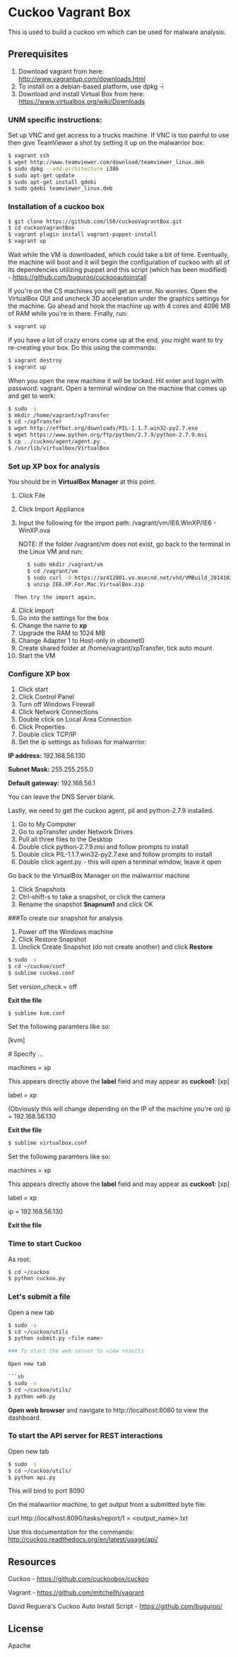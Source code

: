 # Cuckoo Vagrant Box
This is used to build a cuckoo vm which can be used for malware analysis.

## Prerequisites
1. Download vagrant from here: http://www.vagrantup.com/downloads.html
2. To install on a debian-based platform, use dpkg -i
3. Download and install Virtual Box from here: https://www.virtualbox.org/wiki/Downloads

### UNM specific instructions:
Set up VNC and get access to a trucks machine. If VNC is too painful to use then give TeamViewer a shot by setting it up on the malwarrior box:
```sh
$ vagrant ssh
$ wget http://www.teamviewer.com/download/teamviewer_linux.deb
$ sudo dpkg --add-architecture i386
$ sudo apt-get update
$ sudo apt-get install gdebi
$ sudo gdebi teamviewer_linux.deb
```

### Installation of a cuckoo box
```sh
$ git clone https://github.com/l50/cuckooVagrantBox.git
$ cd cuckooVagrantBox
$ vagrant plugin install vagrant-puppet-install
$ vagrant up
```
Wait while the VM is downloaded, which could take a bit of time. Eventually, the machine will boot and it will begin the configuration of cuckoo with all of its dependencies utilizing puppet and this script (which has been modified) - https://github.com/buguroo/cuckooautoinstall

If you're on the CS machines you will get an error. No worries.
Open the VirtualBox GUI and uncheck 3D acceleration under the graphics settings for the machine. Go ahead and hook the machine up with 4 cores and 4096 MB of RAM while you're in there. Finally, run:
```sh
$ vagrant up
```

If you have a lot of crazy errors come up at the end, you might want to try re-creating your box. Do this using the commands:
```sh
$ vagrant destroy
$ vagrant up
```
When you open the new machine it will be locked. Hit enter and login with password: vagrant.
Open a terminal window on the machine that comes up and get to work:

```sh
$ sudo -s
$ mkdir /home/vagrant/xpTransfer
$ cd ~/xpTransfer
$ wget http://effbot.org/downloads/PIL-1.1.7.win32-py2.7.exe
$ wget https://www.python.org/ftp/python/2.7.9/python-2.7.9.msi
$ cp ../cuckoo/agent/agent.py .
$ /usr/lib/virtualbox/VirtualBox
```

### Set up XP box for analysis
You should be in **VirtualBox Manager** at this point.
1. Click File
2. Click Import Appliance
3. Input the following for the import path: /vagrant/vm/IE6.WinXP/IE6 - WinXP.ova 
  
      NOTE: If the folder /vagrant/vm does not exist, go back to the terminal in the Linux VM and run:
```sh
      $ sudo mkdir /vagrant/vm
      $ cd /vagrant/vm
      $ sudo curl -O https://az412801.vo.msecnd.net/vhd/VMBuild_20141027/VirtualBox/IE6/Mac/IE6.XP.For.Mac.VirtualBox.zip
      $ unzip IE6.XP.For.Mac.VirtualBox.zip
```
      Then try the import again.
4. Click import
5. Go into the settings for the box
6. Change the name to **xp**
7. Upgrade the RAM to 1024 MB
8. Change Adapter 1 to Host-only in vboxnet0
9. Create shared folder at /home/vagrant/xpTransfer, tick auto mount
10. Start the VM

### Configure XP box
1. Click start
2. Click Control Panel
3. Turn off Windows Firewall
4. Click Network Connections
5. Double click on Local Area Connection
6. Click Properties
7. Double click TCP/IP
8. Set the ip settings as follows for malwarrior: 

**IP address:** 192.168.56.130 

**Subnet Mask:** 255.255.255.0

**Default gateway:** 192.168.56.1

You can leave the DNS Server blank.

Lastly, we need to get the cuckoo agent, pil and python-2.7.9 installed.

1. Go to My Computer
2. Go to xpTransfer under Network Drives
3. Pull all three files to the Desktop
4. Double click python-2.7.9.msi and follow prompts to install
5. Double click PIL-1.1.7.win32-py2.7.exe and follow prompts to install
6. Double click agent.py - this will open a terminal window, leave it open

Go back to the VirtualBox Manager on the malwarrior machine
1. Click Snapshots
2. Ctrl-shift-s to take a snapshot, or click the camera
3. Rename the snapshot **Snapnum1** and click OK

###To create our snapshot for analysis
1. Power off the Windows machine
2. Click Restore Snapshot
3. Unclick Create Snapshot (do not create another) and click **Restore**

```sh
$ sudo -s
$ cd ~/cuckoo/conf
$ sublime cuckoo.conf
```

Set version_check = off

**Exit the file**
```sh
$ sublime kvm.conf
```

Set the following paramters like so:

[kvm]

\# Specify ...

machines = xp

This appears directly above the **label** field and may appear as **cuckoo1**:
[xp]

label = xp

(Obviously this will change depending on the IP of the machine you're on)
ip = 192.168.56.130

**Exit the file**

```sh
$ sublime virtualbox.conf
```

Set the following paramters like so:

machines = xp

This appears directly above the **label** field and may appear as **cuckoo1**:
[xp] 

label = xp

ip = 192.168.56.130

**Exit the file**

### Time to start Cuckoo

As root:

```sh
$ cd ~/cuckoo
$ python cuckoo.py
```

### Let's submit a file
Open a new tab

```sh
$ sudo -s
$ cd ~/cuckoo/utils
$ python submit.py <file name>

### To start the web server to view results

Open new tab

```sh
$ sudo -s
$ cd ~/cuckoo/utils/
$ python web.py
```

**Open web browser** and navigate to http://localhost:8080 to view the dashboard.

### To start the API server for REST interactions
Open new tab
```sh
$ sudo -s
$ cd ~/cuckoo/utils/
$ python api.py
```

This will bind to port 8090

On the malwarrior machine, to get output from a submitted byte file: 

curl http://localhost:8090/tasks/report/1 > <output_name>.txt

Use this documentation for the commands:
http://cuckoo.readthedocs.org/en/latest/usage/api/

Resources
---

Cuckoo - https://github.com/cuckoobox/cuckoo

Vagrant - https://github.com/mitchellh/vagrant

David Reguera's Cuckoo Auto Install Script - https://github.com/buguroo/

License
----

Apache



